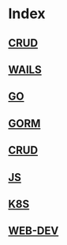 # Index

## [CRUD](CRUD.md)
## [WAILS](Wails.md)
## [GO](Go.md)
## [GORM](GORM.md)
## [CRUD](CRUD.md)
## [JS](JS.md)
## [K8S](K8s.md)
## [WEB-DEV](webdev.md)